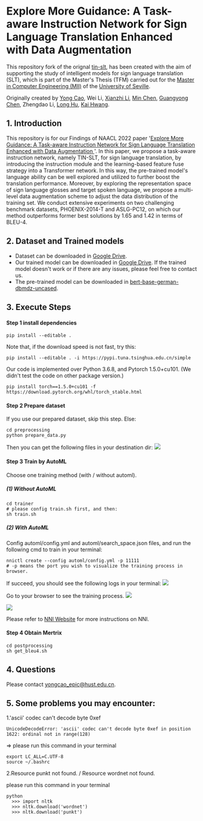 # Explore More Guidance: A Task-aware Instruction Network for Sign Language Translation Enhanced with Data Augmentation

This repository fork of the orignal [tin-slt](https://github.com/yongcaoplus/tin-slt), has been created with the aim of supporting the study of intelligent models for sign language translation (SLT), which is part of the Master's Thesis (TFM) carried out for the [Master in Computer Engineering (MII)](https://www.mii.us.es/) of the [University of Seville](https://www.us.es/).

Originally created by [Yong Cao](https://yongcaoplus.github.io/), Wei Li, [Xianzhi Li](https://nini-lxz.github.io/), [Min Chen](https://people.ece.ubc.ca/~minchen/), [Guangyong Chen](https://guangyongchen.github.io/), Zhengdao Li, [Long Hu](https://people.ece.ubc.ca/~minchen/longhu/), [Kai Hwang](https://myweb.cuhk.edu.cn/hwangkai).

## 1. Introduction

 This repository is for our Findings of NAACL 2022 paper '[Explore More Guidance: A Task-aware Instruction Network for Sign Language Translation Enhanced with Data Augmentation
](https://arxiv.org/abs/2204.05953)'. In this paper, we propose a task-aware instruction network, namely TIN-SLT, for sign language translation, by introducing the instruction module and the learning-based feature fuse strategy into a Transformer network. 
 In this way, the pre-trained model's language ability can be well explored and utilized to further boost the translation performance. 
 Moreover, by exploring the representation space of sign language glosses and target spoken language, we propose a multi-level data augmentation scheme to adjust the data distribution of the training set. 
 We conduct extensive experiments on two challenging benchmark datasets, PHOENIX-2014-T and ASLG-PC12, on which our method outperforms former best solutions by 1.65 and 1.42 in terms of BLEU-4.


## 2. Dataset and Trained models
* Dataset can be downloaded in [Google Drive](https://drive.google.com/drive/folders/1NNta7CgBF0Ny5IbzmBKP-C1B33aR6kWZ?usp=sharing).       
* Our trained model can be downloaded in [Google Drive](https://drive.google.com/drive/folders/1s26goE0Rh4T9L_d-6XDfHKYP_FPGPveR?usp=sharing). 
If the trained model doesn't work or if there are any issues, please feel free to contact us.
* The pre-trained model can be downloaded in [bert-base-german-dbmdz-uncased](https://drive.google.com/file/d/105RuAqXLYj5mPeHbp3pzEKCWlSL7wR0o/view?usp=sharing).
## 3. Execute Steps

#### Step 1 install dependencies

```shell script
pip install --editable .      
```

Note that, if the download speed is not fast, try this:

```shell script
pip install --editable . -i https://pypi.tuna.tsinghua.edu.cn/simple   
```

Our code is implemented over Python 3.6.8, and Pytorch 1.5.0+cu101. (We didn't test the code on other package version.)      
```shell script
pip install torch==1.5.0+cu101 -f https://download.pytorch.org/whl/torch_stable.html
```

#### Step 2 Prepare dataset
If you use our prepared dataset, skip this step. 
Else:
```shell script
cd preprocessing      
python prepare_data.py
```
Then you can get the following files in your destination dir:
![](asset/prepare_data.png)


#### Step 3 Train by AutoML
Choose one training method (with / without automl).
##### (1) Without AutoML

```shell script
cd trainer
# please config train.sh first, and then:
sh train.sh
```

##### (2) With AutoML
Config automl/config.yml and automl/search_space.json files, and run the following cmd to train in your terminal:
```shell script
nnictl create --config automl/config.yml -p 11111
# -p means the port you wish to visualize the training process in browser.
```
If succeed, you should see the following logs in your terminal:
![](asset/train_start.png)

Go to your browser to see the training process.
![](asset/nni_plat.png)

![](asset/train_process.png)

Please refer to [NNI Website](https://nni.readthedocs.io/) for more instructions on NNI.


#### Step 4 Obtain Mertrix

```shell script
cd postprocessing       
sh get_bleu4.sh
```

## 4. Questions
Please contact [yongcao_epic@hust.edu.cn]().



## 5. Some problems you may encounter:

1.'ascii' codec can't decode byte 0xef
```shell script
UnicodeDecodeError: 'ascii' codec can't decode byte 0xef in position 1622: ordinal not in range(128)
```
=> please run this command in your terminal

```shell script
export LC_ALL=C.UTF-8
source ~/.bashrc
```

2.Resource punkt not found. / Resource wordnet not found.

please run this command in your terminal
```shell script
python
  >>> import nltk
  >>> nltk.download('wordnet')
  >>> nltk.download('punkt')
```
